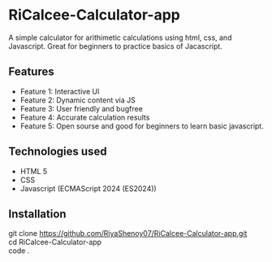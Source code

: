 # RiCalcee-Calculator-app

A simple calculator for arithimetic calculations using html, css, and Javascript.
Great for beginners to practice basics of Jacascript.

## Features
- Feature 1: Interactive UI
- Feature 2: Dynamic content via JS
- Feature 3: User friendly and bugfree
- Feature 4: Accurate calculation results
- Feature 5: Open sourse and good for beginners to learn basic javascript.

## Technologies used
- HTML 5 
- CSS
- Javascript (ECMAScript 2024 (ES2024))

## Installation 
git clone 
https://github.com/RiyaShenoy07/RiCalcee-Calculator-app.git
<br>
cd RiCalcee-Calculator-app
<br>
code .
<br>
